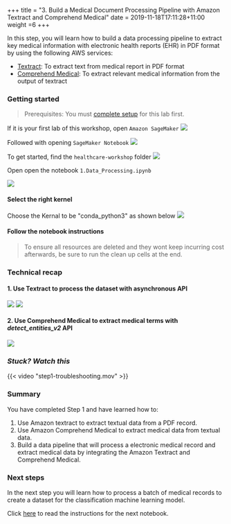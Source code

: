 +++
title = "3. Build a Medical Document Processing Pipeline with Amazon Textract and Comprehend Medical"
date = 2019-11-18T17:11:28+11:00
weight =6
+++

In this step, you will learn how to build a data processing pipeline to extract key medical information with electronic health reports 
(EHR) in PDF format by using the following AWS services:

- [Textract](https://aws.amazon.com/textract/): To extract text from medical report in PDF format
- [Comprehend Medical](https://aws.amazon.com/comprehend/medical/): To extract relevant medical information from the output of textract


### Getting started
> Prerequisites: You must [complete setup](../step0/) for this lab first.

If it is your first lab of this workshop, open `Amazon SageMaker`
![](/images/module-medical-document-processing-and-classification/step0-0-sagemaker.png)

Followed with opening `SageMaker Notebook`
![](/images/module-medical-document-processing-and-classification/step0-0-notebook.png)


To get started, find the `healthcare-workshop` folder
![](/images/module-medical-document-processing-and-classification/step0-0-healthcare.png)


Open open the notebook `1.Data_Processing.ipynb`

![](/images/module-medical-document-processing-and-classification/step1-1.png )


#### Select the right kernel
Choose the Kernal to be "conda_python3" as shown below 
![](/images/module-medical-document-processing-and-classification/step1-2.png )


#### Follow the notebook instructions
> To ensure all resources are deleted and they wont keep incurring cost afterwards, be sure to run the clean up cells at the end.


### Technical recap
#### 1. Use Textract to process the dataset with asynchronous API

![](/images/module-medical-document-processing-and-classification/step1-3.png )
![](/images/module-medical-document-processing-and-classification/step1-4.png )


#### 2. Use Comprehend Medical to extract medical terms with *detect_entities_v2* API
![](/images/module-medical-document-processing-and-classification/step1-5.png )


### *Stuck? Watch this*


{{< video "step1-troubleshooting.mov" >}}


### Summary
You have completed Step 1 and have learned how to:
1. Use Amazon textract to extract textual data from a PDF record.
2. Use Amazon Comprehend Medical to extract medical data from textual data.
3. Build a data pipeline that will process a electronic medical record and extract medical data by integrating the Amazon Textract and Comprehend Medical.


### Next steps
In the next step you will learn how to process a batch of medical records to create a 
dataset for the classification machine learning model.

Click [here](../step2/) to read the instructions for the next notebook.
